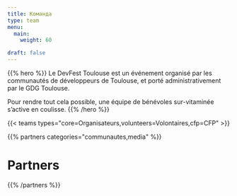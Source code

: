 ```yaml
---
title: Команда
type: team
menu:
  main:
    weight: 60

draft: false
---
```


{{% hero %}}
Le DevFest Toulouse est un événement organisé par les communautés de développeurs de Toulouse, et porté administrativement par le GDG Toulouse.

Pour rendre tout cela possible, une équipe de bénévoles sur-vitaminée s’active en coulisse.
{{% /hero %}}

<!-- ... -->

{{< teams types="core=Organisateurs,volunteers=Volontaires,cfp=CFP" >}}

<!-- ... -->

{{% partners categories="communautes,media" %}}
# Partners
{{% /partners %}}
